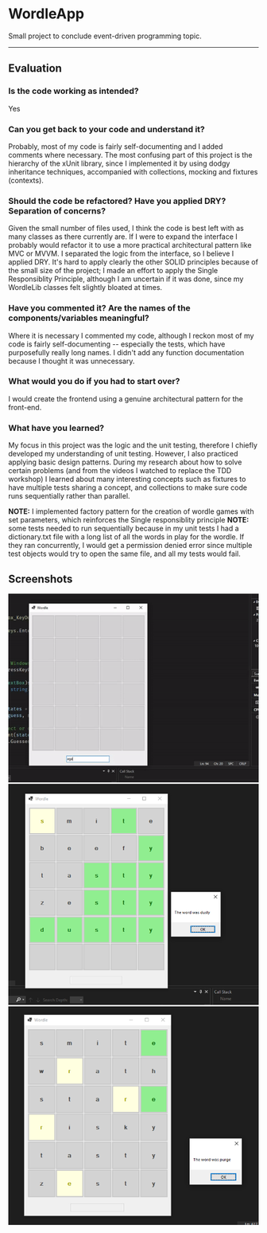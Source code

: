 # WordleApp
Small project to conclude event-driven programming topic.

-----

## Evaluation

### Is the code working as intended?
Yes

### Can you get back to your code and understand it?
Probably, most of my code is fairly self-documenting and I added comments where necessary. The most confusing part of this project is the hierarchy of the xUnit library, since I implemented it by using dodgy inheritance techniques, accompanied with collections, mocking and fixtures (contexts).

### Should the code be refactored? Have you applied DRY? Separation of concerns?
Given the small number of files used, I think the code is best left with as many classes as there currently are. If I were to expand the interface I probably would refactor it to use a more practical architectural pattern like MVC or MVVM.
I separated the logic from the interface, so I believe I applied DRY. It's hard to apply clearly the other SOLID principles because of the small size of the project; I made an effort to apply the Single Responsiblity Principle, although I am uncertain if it was done, since my WordleLib classes felt slightly bloated at times.

### Have you commented it? Are the names of the components/variables meaningful?
Where it is necessary I commented my code, although I reckon most of my code is fairly self-documenting -- especially the tests, which have purposefully really long names. I didn't add any function documentation because I thought it was unnecessary.

### What would you do if you had to start over?
I would create the frontend using a genuine architectural pattern for the front-end.

### What have you learned?
My focus in this project was the logic and the unit testing, therefore I chiefly developed my understanding of unit testing. However, I also practiced applying basic design patterns. During my research about how to solve certain problems (and from the videos I watched to replace the TDD workshop) I learned about many interesting concepts such as fixtures to have multiple tests sharing a concept, and collections to make sure code runs sequentially rather than parallel.

**NOTE:** I implemented factory pattern for the creation of wordle games with set parameters, which reinforces the Single responsiblity principle
**NOTE:** some tests needed to run sequentially because in my unit tests I had a dictionary.txt file with a long list of all the words in play for the wordle. If they ran concurrently, I would get a permission denied error since multiple test objects would try to open the same file, and all my tests would fail.

## Screenshots
![](assets/failure.gif)
![](assets/success.png)
![](assets/out-of-guesses.png)
